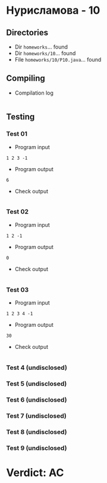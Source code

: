 # Нурисламова - 10
## Directories
- Dir `homeworks`... found
- Dir `homeworks/10`... found
- File `homeworks/10/P10.java`... found
## Compiling
- Compilation log
```

```
## Testing
### Test 01
- Program input
```
1 2 3 -1
```
- Program output
```
6
```
- Check output
```

```
### Test 02
- Program input
```
1 2 -1
```
- Program output
```
0
```
- Check output
```

```
### Test 03
- Program input
```
1 2 3 4 -1
```
- Program output
```
30
```
- Check output
```

```
### Test 4 (undisclosed)
### Test 5 (undisclosed)
### Test 6 (undisclosed)
### Test 7 (undisclosed)
### Test 8 (undisclosed)
### Test 9 (undisclosed)
# Verdict: AC
